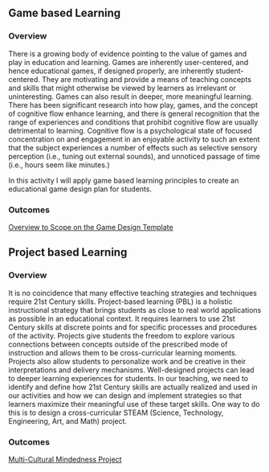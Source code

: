 ##  Game based Learning

### Overview

There is a growing body of evidence pointing to the value of games and play in education and learning. Games are inherently user-centered, and hence educational games, if designed properly, are inherently student-centered. They are motivating and provide a means of teaching concepts and skills that might otherwise be viewed by learners as irrelevant or uninteresting. Games can also result in deeper, more meaningful learning. There has been significant research into how play, games, and the concept of cognitive flow enhance learning, and there is general recognition that the range of experiences and conditions that prohibit cognitive flow are usually detrimental to learning. Cognitive flow is a psychological state of focused concentration on and engagement in an enjoyable activity to such an extent that the subject experiences a number of effects such as selective sensory perception (i.e., tuning out external sounds), and unnoticed passage of time (i.e., hours seem like minutes.) 

In this activity I will apply game based learning principles to create an educational game design plan for students.

### Outcomes

[Overview to Scope on the Game Design Template](https://docs.google.com/document/d/1MJHitWzcpUAuIlFWBvDGHFPhBVmFZAGlI8EWrAARxKI/edit)

## Project based Learning

### Overview

It is no coincidence that many effective teaching strategies and techniques require 21st Century skills. Project-based learning (PBL) is a holistic instructional strategy that brings students as close to real world applications as possible in an educational context. It requires learners to use 21st Century skills at discrete points and for specific processes and procedures of the activity. Projects give students the freedom to explore various connections between concepts outside of the prescribed mode of instruction and allows them to be cross-curricular learning moments. Projects also allow students to personalize work and be creative in their interpretations and delivery mechanisms. Well-designed projects can lead to deeper learning experiences for students. In our teaching, we need to identify and define how 21st Century skills are actually realized and used in our activities and how we can design and implement strategies so that learners maximize their meaningful use of these target skills. One way to do this is to design a cross-curricular STEAM (Science, Technology, Engineering, Art, and Math) project.

### Outcomes

[Multi-Cultural Mindedness Project](https://sites.google.com/moreland.edu/diversity/science)



